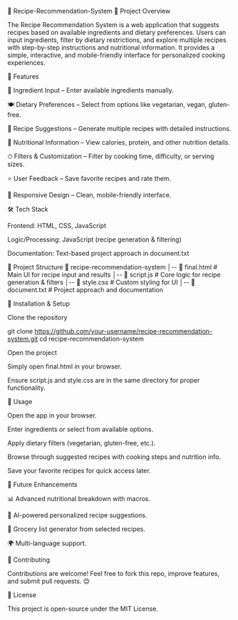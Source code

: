 🍳 Recipe-Recommendation-System
📌 Project Overview

The Recipe Recommendation System is a web application that suggests recipes based on available ingredients and dietary preferences. Users can input ingredients, filter by dietary restrictions, and explore multiple recipes with step-by-step instructions and nutritional information. It provides a simple, interactive, and mobile-friendly interface for personalized cooking experiences.

🚀 Features

🥗 Ingredient Input – Enter available ingredients manually.

🍽 Dietary Preferences – Select from options like vegetarian, vegan, gluten-free.

📖 Recipe Suggestions – Generate multiple recipes with detailed instructions.

🔢 Nutritional Information – View calories, protein, and other nutrition details.

⏱ Filters & Customization – Filter by cooking time, difficulty, or serving sizes.

⭐ User Feedback – Save favorite recipes and rate them.

📱 Responsive Design – Clean, mobile-friendly interface.

🛠 Tech Stack

Frontend: HTML, CSS, JavaScript

Logic/Processing: JavaScript (recipe generation & filtering)

Documentation: Text-based project approach in document.txt

📂 Project Structure
📁 recipe-recommendation-system
│-- 📄 final.html       # Main UI for recipe input and results
│-- 📄 script.js        # Core logic for recipe generation & filters
│-- 📄 style.css        # Custom styling for UI
│-- 📄 document.txt     # Project approach and documentation

🔧 Installation & Setup

Clone the repository

git clone https://github.com/your-username/recipe-recommendation-system.git
cd recipe-recommendation-system


Open the project

Simply open final.html in your browser.

Ensure script.js and style.css are in the same directory for proper functionality.

📝 Usage

Open the app in your browser.

Enter ingredients or select from available options.

Apply dietary filters (vegetarian, gluten-free, etc.).

Browse through suggested recipes with cooking steps and nutrition info.

Save your favorite recipes for quick access later.

🚀 Future Enhancements

📊 Advanced nutritional breakdown with macros.

🤖 AI-powered personalized recipe suggestions.

🛒 Grocery list generator from selected recipes.

🌍 Multi-language support.

🤝 Contributing

Contributions are welcome! Feel free to fork this repo, improve features, and submit pull requests. 😊

📜 License

This project is open-source under the MIT License.
